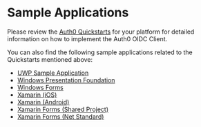 # Sample Applications

Please review the [Auth0 Quickstarts](https://auth0.com/docs/quickstart/native) for your platform for detailed information on how to implement the Auth0 OIDC Client.

You can also find the following sample applications related to the Quickstarts mentioned above:

* [UWP Sample Application](https://github.com/auth0-community/auth0-uwp-oidc-samples/tree/master/Quickstart/00-Starter-Seed)
* [Windows Presentation Foundation](https://github.com/auth0-community/auth0-WinFormsWPF-oidc-samples/tree/master/Quickstart/00-Starter-Seed/WPF)
* [Windows Forms](https://github.com/auth0-community/auth0-WinFormsWPF-oidc-samples/tree/master/Quickstart/00-Starter-Seed/WinForms)
* [Xamarin (iOS)](https://github.com/auth0-community/auth0-xamarin-oidc-samples/tree/master/Quickstart/01-Login/iOS)
* [Xamarin (Android)](https://github.com/auth0-community/auth0-xamarin-oidc-samples/tree/master/Quickstart/01-Login/Android)
* [Xamarin Forms (Shared Project)](https://github.com/auth0-community/auth0-xamarin-oidc-samples/tree/master/Samples/Forms)
* [Xamarin Forms (Net Standard)](https://github.com/auth0-community/auth0-xamarin-oidc-samples/tree/master/Samples/Forms_NS)
